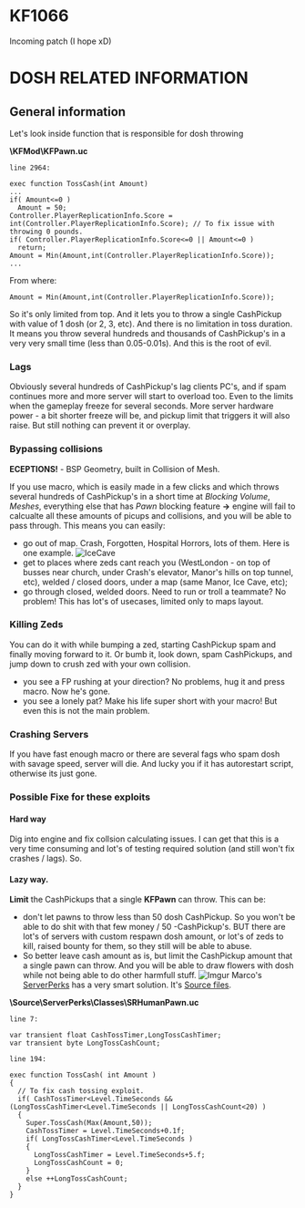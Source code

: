# KF1066
Incoming patch (I hope xD)

# DOSH RELATED INFORMATION
## General information
Let's look inside function that is responsible for dosh throwing

**\KFMod\KFPawn.uc**

`line 2964:`
```unrealscript
exec function TossCash(int Amount)
...
if( Amount<=0 )
  Amount = 50;
Controller.PlayerReplicationInfo.Score = int(Controller.PlayerReplicationInfo.Score); // To fix issue with throwing 0 pounds.
if( Controller.PlayerReplicationInfo.Score<=0 || Amount<=0 )
  return;
Amount = Min(Amount,int(Controller.PlayerReplicationInfo.Score));
...
```
From where:
```unrealscript
Amount = Min(Amount,int(Controller.PlayerReplicationInfo.Score));
```
So it's only limited from top. And it lets you to throw a single CashPickup with value of 1 dosh (or 2, 3, etc). And there is no limitation in toss duration. It means you throw several hundreds and thousands of CashPickup's in a very very small time (less than 0.05-0.01s). And this is the root of evil.
### Lags
Obviously several hundreds of CashPickup's lag clients PC's, and if spam continues more and more server will start to overload too. Even to the limits when the gameplay freeze for several seconds. More server hardware power - a bit shorter freeze will be, and pickup limit that triggers it will also raise. But still nothing can prevent it or overplay.

### Bypassing collisions
**ECEPTIONS!** - BSP Geometry, built in Collision of Mesh.

If you use macro, which is easily made in a few clicks and which throws several hundreds of CashPickup's in a short time at *Blocking Volume*, *Meshes*, everything else that has *Pawn* blocking feature **->** engine will fail to calcualte all these amounts of picups and collisions, and you will be able to pass through. This means you can easily:
- go out of map. Crash, Forgotten, Hospital Horrors, lots of them. Here is one example.
![IceCave](https://i.imgur.com/t4CUm2C.jpg)
- get to places where zeds cant reach you (WestLondon - on top of busses near church, under Crash's elevator, Manor's hills on top tunnel, etc), welded / closed doors, under a map (same Manor, Ice Cave, etc);
- go through closed, welded doors. Need to run or troll a teammate? No problem!
This has lot's of usecases, limited only to maps layout.

### Killing Zeds
You can do it with while bumping a zed, starting CashPickup spam and finally moving forward to it. Or bumb it, look down, spam CashPickups, and jump down to crush zed with your own collision.
- you see a FP rushing at your direction? No problems, hug it and press macro. Now he's gone.
- you see a lonely pat? Make his life super short with your macro!
But even this is not the main problem.

### Crashing Servers
If you have fast enough macro or there are several fags who spam dosh with savage speed, server will die. And lucky you if it has autorestart script, otherwise its just gone.

### Possible Fixe for these exploits
#### Hard way
Dig into engine and fix collsion calculating issues. I can get that this is a very time consuming and lot's of testing required solution (and still won't fix crashes / lags). So.
#### Lazy way.
**Limit** the CashPickups that a single **KFPawn** can throw. This can be:
- don't let pawns to throw less than 50 dosh CashPickup. So you won't be able to do shit with that few money / 50 -CashPickup's. BUT there are lot's of servers with custom respawn dosh amount, or lot's of zeds to kill, raised bounty for them, so they still will be able to abuse.
- So better leave cash amount as is, but limit the CashPickup amount that a single pawn can throw. And you will be able to draw flowers with dosh while not being able to do other harmfull stuff.
![Imgur](https://i.imgur.com/ITaG6xL.jpg)
Marco's [ServerPerks](https://forums.tripwireinteractive.com/forum/killing-floor/killing-floor-modifications/coding-aa/36898-mut-per-server-stats) has a very smart solution. It's [Source files](http://www.klankaos.com/downloads/ServerPerksSrc.rar).

**\Source\ServerPerks\Classes\SRHumanPawn.uc**

`line 7:`
```unrealscript
var transient float CashTossTimer,LongTossCashTimer;
var transient byte LongTossCashCount;
```
`line 194:`
```unrealscript
exec function TossCash( int Amount )
{
  // To fix cash tossing exploit.
  if( CashTossTimer<Level.TimeSeconds && (LongTossCashTimer<Level.TimeSeconds || LongTossCashCount<20) )
  {
    Super.TossCash(Max(Amount,50));
    CashTossTimer = Level.TimeSeconds+0.1f;
    if( LongTossCashTimer<Level.TimeSeconds )
    {
      LongTossCashTimer = Level.TimeSeconds+5.f;
      LongTossCashCount = 0;
    }
    else ++LongTossCashCount;
  }
}
```
